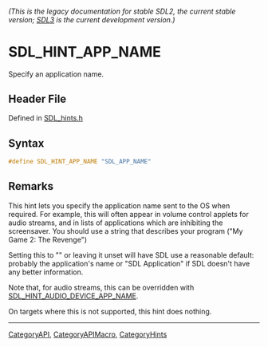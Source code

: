 ###### (This is the legacy documentation for stable SDL2, the current stable version; [SDL3](https://wiki.libsdl.org/SDL3/) is the current development version.)
# SDL_HINT_APP_NAME

Specify an application name.

## Header File

Defined in [SDL_hints.h](https://github.com/libsdl-org/SDL/blob/SDL2/include/SDL_hints.h)

## Syntax

```c
#define SDL_HINT_APP_NAME "SDL_APP_NAME"
```

## Remarks

This hint lets you specify the application name sent to the OS when
required. For example, this will often appear in volume control applets for
audio streams, and in lists of applications which are inhibiting the
screensaver. You should use a string that describes your program ("My Game
2: The Revenge")

Setting this to "" or leaving it unset will have SDL use a reasonable
default: probably the application's name or "SDL Application" if SDL
doesn't have any better information.

Note that, for audio streams, this can be overridden with
[SDL_HINT_AUDIO_DEVICE_APP_NAME](SDL_HINT_AUDIO_DEVICE_APP_NAME).

On targets where this is not supported, this hint does nothing.

----
[CategoryAPI](CategoryAPI), [CategoryAPIMacro](CategoryAPIMacro), [CategoryHints](CategoryHints)

